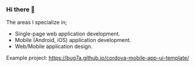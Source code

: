 ### Hi there 👋

The areas I specialize in;
- Single-page web application development.
- Mobile (Android, iOS) application development.
- Web/Mobile application design.

Example project:
https://bug7a.github.io/cordova-mobile-app-ui-template/

<!--
**bug7a/bug7a** is a ✨ _special_ ✨ repository because its `README.md` (this file) appears on your GitHub profile.

Here are some ideas to get you started:

- 🔭 I’m currently working on ...
- 🌱 I’m currently learning ...
- 👯 I’m looking to collaborate on ...
- 🤔 I’m looking for help with ...
- 💬 Ask me about ...
- 📫 How to reach me: ...
- 😄 Pronouns: ...
- ⚡ Fun fact: ...
-->
